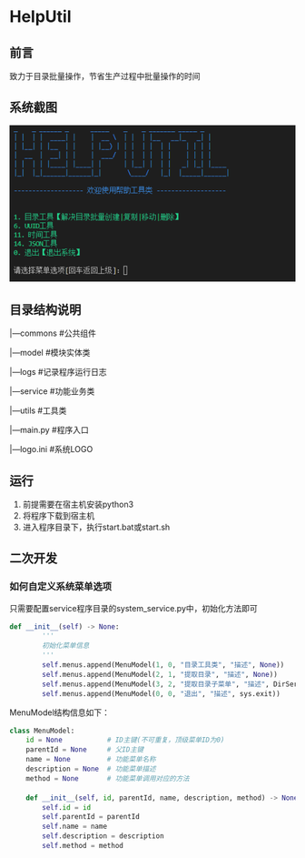 # HelpUtil

## 前言

致力于目录批量操作，节省生产过程中批量操作的时间

## 系统截图

![系统截图](images/system-image.png)

## 目录结构说明

|—commons #公共组件

|—model #模块实体类

|—logs #记录程序运行日志

|—service #功能业务类

|—utils #工具类

|—main.py #程序入口

|—logo.ini #系统LOGO

## 运行

1. 前提需要在宿主机安装python3
2. 将程序下载到宿主机
3. 进入程序目录下，执行start.bat或start.sh

## 二次开发

### 如何自定义系统菜单选项

只需要配置service程序目录的system_service.py中，初始化方法即可

```python
def __init__(self) -> None:
        '''
        初始化菜单信息
        '''
        self.menus.append(MenuModel(1, 0, "目录工具类", "描述", None))
        self.menus.append(MenuModel(2, 1, "提取目录", "描述", None))
        self.menus.append(MenuModel(3, 2, "提取目录子菜单", "描述", DirService.print))
        self.menus.append(MenuModel(0, 0, "退出", "描述", sys.exit))
```

MenuModel结构信息如下：

```python
class MenuModel:
    id = None           # ID主键(不可重复，顶级菜单ID为0)
    parentId = None     # 父ID主键
    name = None         # 功能菜单名称
    description = None  # 功能菜单描述
    method = None       # 功能菜单调用对应的方法

    def __init__(self, id, parentId, name, description, method) -> None:
        self.id = id
        self.parentId = parentId
        self.name = name
        self.description = description
        self.method = method
```

